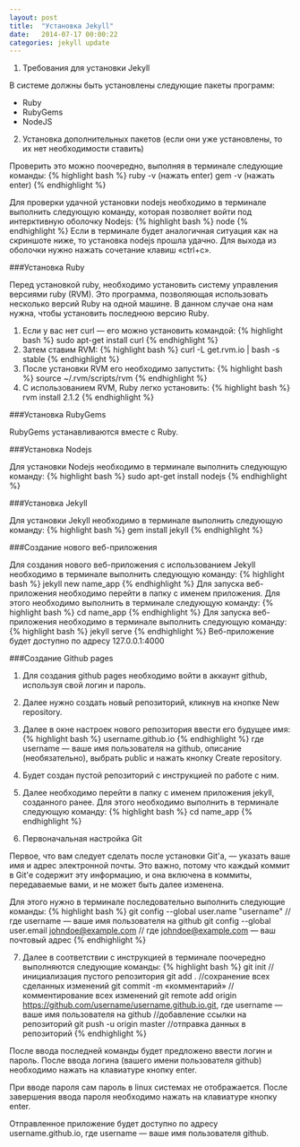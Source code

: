 ```yaml
---
layout: post
title:  "Установка Jekyll"
date:   2014-07-17 00:00:22
categories: jekyll update
---
```


1) Требования для установки Jekyll

В системе должны быть установлены следующие пакеты программ:
<ul>
<li>Ruby</li>
<li>RubyGems</li>
<li>NodeJS</li>
</ul>

2) Установка дополнительных пакетов (если они уже установлены, то их нет необходимости ставить)

Проверить это можно поочередно, выполняя в терминале следующие команды:
{% highlight bash %}
ruby -v (нажать enter)
gem -v (нажать enter)
{% endhighlight %}

Для проверки удачной установки nodejs необходимо в терминале выполнить следующую команду, которая позволяет войти под интерктивную оболочку Nodejs:
{% highlight bash %}
node
{% endhighlight %}
Если в терминале будет аналогичная ситуация как на скриншоте ниже, то установка nodejs прошла удачно. 
Для выхода из оболочки нужно нажать сочетание клавиш «ctrl+c».

###Установка Ruby

Перед установкой ruby, необходимо установить систему управления версиями ruby (RVM).
Это программа, позволяющая использовать несколько версий Ruby на одной машине. В данном случае она 
нам нужна, чтобы установить последнюю версию Ruby.

1) Если у вас нет curl — его можно установить командой:
{% highlight bash %}
sudo apt-get install curl
{% endhighlight %}
2) Затем ставим RVM:
{% highlight bash %}
curl -L get.rvm.io | bash -s stable
{% endhighlight %}
3) После установки RVM его необходимо запустить:
{% highlight bash %}
source ~/.rvm/scripts/rvm
{% endhighlight %}
4) С использованием RVM, Ruby легко установить:
{% highlight bash %}
rvm install 2.1.2
{% endhighlight %}

###Установка RubyGems

RubyGems устанавливаются вместе с Ruby.

###Установка Nodejs

Для установки Nodejs необходимо в терминале выполнить следующую команду:
{% highlight bash %}
sudo apt-get install nodejs
{% endhighlight %}

###Установка Jekyll

Для установки Jekyll необходимо в терминале выполнить следующую команду:
{% highlight bash %}
gem install jekyll
{% endhighlight %}

###Создание нового веб-приложения

Для создания нового веб-приложения с использованием Jekyll необходимо в терминале 
выполнить следующую команду:
{% highlight bash %}
jekyll new name_app
{% endhighlight %}
Для запуска веб-приложения необходимо перейти в папку с именем приложения. Для этого 
необходимо выполнить в терминале следующую команду:
{% highlight bash %}
cd name_app
{% endhighlight %}
Для запуска веб-приложения необходимо в терминале выполнить следующую команду:
{% highlight bash %}
jekyll serve
{% endhighlight %}
Веб-приложение будет доступно по адресу 127.0.0.1:4000

###Создание Github pages

1) Для создания github pages необходимо войти в аккаунт github, используя свой логин и 
пароль.

2) Далее нужно создать новый репозиторий, кликнув на кнопке New repository.

3) Далее в окне настроек нового репозитория ввести его будущее имя: 
{% highlight bash %}
username.github.io 
{% endhighlight %}
где username — ваше имя пользователя на github, описание (необязательно), выбрать public и нажать кнопку Create repository. 

4) Будет создан пустой репозиторий с инструкцией по работе с ним.

5) Далее необходимо перейти в папку с именем приложения jekyll, созданного ранее. Для этого необходимо выполнить в терминале следующую команду:
{% highlight bash %}
cd name_app
{% endhighlight %}
6) Первоначальная настройка Git

Первое, что вам следует сделать после установки Git'а, — указать ваше имя и адрес электронной почты. Это важно, потому что каждый коммит в Git'е содержит эту информацию, и она включена в коммиты, передаваемые вами, и не может быть далее изменена. 

Для этого нужно в терминале последовательно выполнить следующие команды:
{% highlight bash %}
git config --global user.name "username" //где username — ваше имя пользователя на github 
git config --global user.email johndoe@example.com // где johndoe@example.com — ваш почтовый адрес
{% endhighlight %}

7) Далее в соответствии с инструкцией в терминале поочередно выполняются следующие команды:
{% highlight bash %}
git init //инициализация пустого репозитория
git add . //сохранение всех сделанных изменений
git commit -m «комментарий» //комментирование всех изменений
git remote add origin https://github.com/username/username.github.io.git, 
где username — ваше имя пользователя на github //добавление ссылки на репозиторий
git push -u origin master //отправка данных в репозиторий
{% endhighlight %}

После ввода последней команды будет предложено ввести логин и пароль. 
После ввода логина (вашего имени пользователя github) необходимо нажать на клавиатуре кнопку enter.

При вводе пароля сам пароль в linux системах не отображается. После завершения ввода 
пароля необходимо нажать на клавиатуре кнопку enter.

Отправленное приложение будет доступно по адресу username.github.io, где username — 
ваше имя пользователя github.

[jekyll-gh]: https://github.com/jekyll/jekyll
[jekyll]:    http://jekyllrb.com
